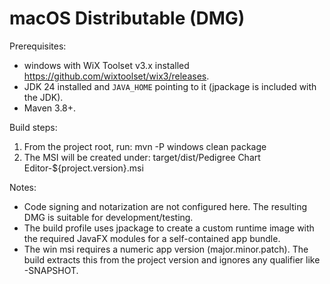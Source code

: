 # macOS Distributable (DMG)

Prerequisites:
- windows with WiX Toolset v3.x installed https://github.com/wixtoolset/wix3/releases.
- JDK 24 installed and `JAVA_HOME` pointing to it (jpackage is included with the JDK).
- Maven 3.8+.

Build steps:
1. From the project root, run:
   mvn -P windows clean package
2. The MSI will be created under:
   target/dist/Pedigree Chart Editor-${project.version}.msi

Notes:
- Code signing and notarization are not configured here. The resulting DMG is suitable for development/testing.
- The build profile uses jpackage to create a custom runtime image with the required JavaFX modules for a self-contained app bundle.
- The win msi requires a numeric app version (major.minor.patch). The build extracts this from the project version and ignores any qualifier like -SNAPSHOT.
